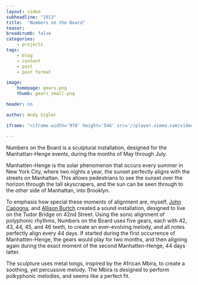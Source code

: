 ```yaml
---
layout: video
subheadline: "2013"
title:  "Numbers on the Board"
teaser: 
breadcrumb: false
categories:
    - projects
tags:
    - blog
    - content
    - post
    - post format

image:
    homepage: gears.png
    thumb: gears_small.png

header: no

author: Andy Sigler

iframe: "<iframe width='970' height='546' src='//player.vimeo.com/video/66297142' frameborder='0' allowfullscreen></iframe>"

---
```

Numbers on the Board is a sculptural installation, designed for the Manhattan-Henge events, during the months of May through July.

Manhatten-Henge is the solar phenomenon that occurs every summer in New York City, where two nights a year, the sunset perfectly aligns with the streets on Manhattan. This allows pedestrians to see the sunset over the horizon through the tall skyscrapers, and the sun can be seen through to the other side of Manhattan, into Brooklyn.

To emphasis how special these moments of alignment are, myself, <a href="https://johncapogna.com/" target="blank">John Capogna</a>, and <a href="https://www.allisonburtch.net/" target="blank">Allison Burtch</a> created a sound installation, designed to live on the Tudor Bridge on 42nd Street. Using the sonic alignment of polyphonic rhythms, Numbers on the Board uses five gears, each with 42, 43, 44, 45, and 46 teeth, to create an ever-evolving melody, and all notes perfectly align every 44 days. If started during the first occurrence of Manhatten-Henge, the gears would play for two months, and then aligning again during the exact moment of the second Manhatten-Henge, 44 days latter.

The sculpture uses metal tongs, inspired by the African Mbira, to create a soothing, yet percussive melody. The Mbira is designed to perform polkyphonic melodies, and seems like a perfect fit.